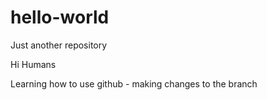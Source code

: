 # hello-world
Just another repository

Hi Humans

Learning how to use github - making changes to the branch
